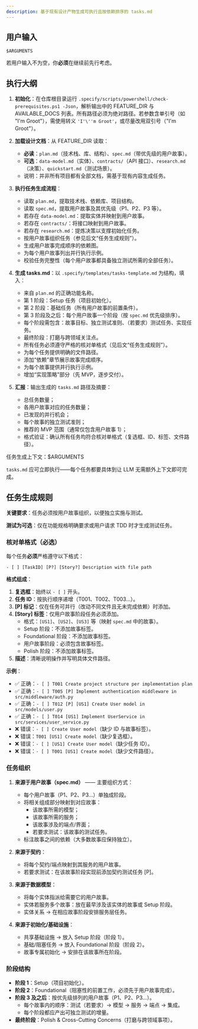 ```yaml
---
description: 基于现有设计产物生成可执行且按依赖排序的 tasks.md
---
```


## 用户输入

```text
$ARGUMENTS
```

若用户输入不为空，你**必须**在继续前先行考虑。

## 执行大纲

1. **初始化**：在仓库根目录运行 `.specify/scripts/powershell/check-prerequisites.ps1 -Json`，解析输出中的 FEATURE_DIR 与 AVAILABLE_DOCS 列表。所有路径必须为绝对路径。若参数含单引号（如 "I'm Groot"），需使用转义 `'I'\''m Groot'`，或尽量改用双引号（"I'm Groot"）。

2. **加载设计文档**：从 FEATURE_DIR 读取：
   - **必读**：`plan.md`（技术栈、库、结构）、`spec.md`（带优先级的用户故事）。
   - **可选**：`data-model.md`（实体）、`contracts/`（API 接口）、`research.md`（决策）、`quickstart.md`（测试场景）。
   - 说明：并非所有项目都有全部文档，需基于现有内容生成任务。

3. **执行任务生成流程**：
   - 读取 `plan.md`，提取技术栈、依赖库、项目结构。
   - 读取 `spec.md`，提取用户故事及其优先级（P1、P2、P3 等）。
   - 若存在 `data-model.md`：提取实体并映射到用户故事。
   - 若存在 `contracts/`：将接口映射到用户故事。
   - 若存在 `research.md`：提炼决策以支撑初始化任务。
   - 按用户故事组织任务（参见后文“任务生成规则”）。
   - 生成用户故事完成顺序的依赖图。
   - 为每个用户故事列出并行执行示例。
   - 校验任务完整性（每个用户故事都具备独立测试所需的全部任务）。

4. **生成 tasks.md**：以 `.specify/templates/tasks-template.md` 为结构，填入：
   - 来自 `plan.md` 的正确功能名称。
   - 第 1 阶段：Setup 任务（项目初始化）。
   - 第 2 阶段：基础任务（所有用户故事的前置条件）。
   - 第 3 阶段及之后：每个用户故事一个阶段（按 `spec.md` 优先级排序）。
   - 每个阶段需包含：故事目标、独立测试准则、（若要求）测试任务、实现任务。
   - 最终阶段：打磨与跨领域关注点。
   - 所有任务必须遵守严格的核对单格式（见后文“任务生成规则”）。
   - 为每个任务提供明确的文件路径。
   - 添加“依赖”章节展示故事完成顺序。
   - 为每个故事提供并行执行示例。
   - 增加“实现策略”部分（先 MVP，逐步交付）。

5. **汇报**：输出生成的 `tasks.md` 路径及摘要：
   - 总任务数量；
   - 各用户故事对应的任务数量；
   - 已发现的并行机会；
   - 每个故事的独立测试准则；
   - 推荐的 MVP 范围（通常仅包含用户故事 1）；
   - 格式验证：确认所有任务均符合核对单格式（复选框、ID、标签、文件路径）。

任务生成上下文：$ARGUMENTS

`tasks.md` 应可立即执行——每个任务都要具体到让 LLM 无需额外上下文即可完成。

## 任务生成规则

**关键要求**：任务必须按用户故事组织，以便独立实施与测试。

**测试为可选**：仅在功能规格明确要求或用户请求 TDD 时才生成测试任务。

### 核对单格式（必选）

每个任务**必须**严格遵守以下格式：

```text
- [ ] [TaskID] [P?] [Story?] Description with file path
```

**格式组成**：

1. **复选框**：始终以 `- [ ]` 开头。
2. **任务 ID**：按执行顺序递增（T001、T002、T003…）。
3. **[P] 标记**：仅在任务可并行（改动不同文件且无未完成依赖）时添加。
4. **[Story] 标签**：仅用户故事阶段任务必须添加。
   - 格式：`[US1]`、`[US2]`、`[US3]` 等（映射 `spec.md` 中的故事）。
   - Setup 阶段：不添加故事标签。
   - Foundational 阶段：不添加故事标签。
   - 用户故事阶段：必须包含故事标签。
   - Polish 阶段：不添加故事标签。
5. **描述**：清晰说明操作并写明具体文件路径。

**示例**：

- ✅ 正确：`- [ ] T001 Create project structure per implementation plan`
- ✅ 正确：`- [ ] T005 [P] Implement authentication middleware in src/middleware/auth.py`
- ✅ 正确：`- [ ] T012 [P] [US1] Create User model in src/models/user.py`
- ✅ 正确：`- [ ] T014 [US1] Implement UserService in src/services/user_service.py`
- ❌ 错误：`- [ ] Create User model`（缺少 ID 与故事标签）。
- ❌ 错误：`T001 [US1] Create model`（缺少复选框）。
- ❌ 错误：`- [ ] [US1] Create User model`（缺少任务 ID）。
- ❌ 错误：`- [ ] T001 [US1] Create model`（缺少文件路径）。

### 任务组织

1. **来源于用户故事（spec.md）** —— 主要组织方式：
   - 每个用户故事（P1、P2、P3…）单独成阶段。
   - 将相关组成部分映射到对应故事：
     - 该故事所需的模型；
     - 该故事所需的服务；
     - 该故事涉及的端点/界面；
     - 若要求测试：该故事的测试任务。
   - 标注故事之间的依赖（大多数故事应保持独立）。

2. **来源于契约**：
   - 将每个契约/端点映射到其服务的用户故事。
   - 若要求测试：在该故事阶段实现前添加契约测试任务 [P]。

3. **来源于数据模型**：
   - 将每个实体指派给需要它的用户故事。
   - 实体若服务多个故事：放在最早涉及该实体的故事或 Setup 阶段。
   - 实体关系 → 在相应故事阶段安排服务层任务。

4. **来源于初始化/基础设施**：
   - 共享基础设施 → 放入 Setup 阶段（阶段 1）。
   - 基础/阻塞任务 → 放入 Foundational 阶段（阶段 2）。
   - 故事专属初始化 → 安排在该故事所在阶段。

### 阶段结构

- **阶段 1**：Setup（项目初始化）。
- **阶段 2**：Foundational（阻塞性的前置工作，必须先于用户故事完成）。
- **阶段 3 及之后**：按优先级排列的用户故事（P1、P2、P3…）。
   - 每个故事内的顺序：测试（若要求）→ 模型 → 服务 → 端点 → 集成。
   - 每个阶段都应产出可独立测试的增量。
- **最终阶段**：Polish & Cross-Cutting Concerns（打磨与跨领域事项）。
